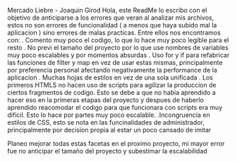 Mercado Liebre - Joaquin Girod
Hola, este ReadMe lo escribo con el objetivo de anticiparse a los errores que veran al analizar mis archivos, estos no son errores de funcionalidad ( a menos que haya subido mal la aplicacion ) sino errores de malas practicas. Entre ellos nos encontramos con:
. Comento muy poco el codigo, lo que lo hace muy poco legible para el resto
. No previ el tamaño del proyecto por lo que use nombres de variables muy poco escalables y por momentos absurdas
. Uso for y if para refabricar las funciones de filter y map en vez de usar estas mismas, principalmente por preferencia personal afectando negativamente la performance de la aplicacion
. Muchas hojas de estilos en vez de una sola unificada
. Los primeros HTMLS no hacen uso de scripts para agilizar la produccion de ciertos fragmentos de codigo. Esto se debe a que no habia aprendido a hacer eso en la primeras etapas del proyecto y despues de haberlo aprendido reacomodar el codigo para que funcionara con scripts era muy dificil. Esto lo hace por partes muy poco escalable.
.Incongruencia en estilos de CSS, esto se nota en las funcinalidades de administrador, principalmente por decision propia al estar un poco cansado de imitar

Planeo mejorar todas estas facetas en el proximo proyecto, mi mayor error fue no anticipar el tamaño del proyecto y subestimar la escalabilidad
